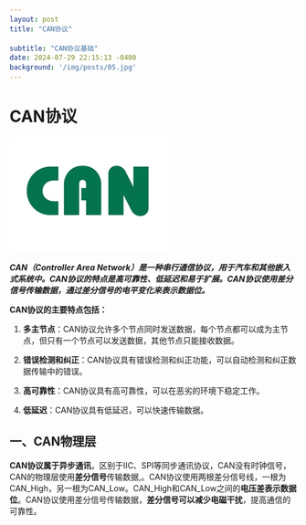 ```yaml
---
layout: post
title: "CAN协议"

subtitle: "CAN协议基础"
date: 2024-07-29 22:15:13 -0400
background: '/img/posts/05.jpg'
---
```



# CAN协议

![CAN_Logo](./img/CAN_Logo.jpg)

***CAN（Controller Area Network）是一种串行通信协议，用于汽车和其他嵌入式系统中。CAN协议的特点是高可靠性、低延迟和易于扩展。CAN协议使用差分信号传输数据，通过差分信号的电平变化来表示数据位。***

**CAN协议的主要特点包括：**

1. **多主节点**：CAN协议允许多个节点同时发送数据，每个节点都可以成为主节点，但只有一个节点可以发送数据，其他节点只能接收数据。

2. **错误检测和纠正**：CAN协议具有错误检测和纠正功能，可以自动检测和纠正数据传输中的错误。

3. **高可靠性**：CAN协议具有高可靠性，可以在恶劣的环境下稳定工作。

4. **低延迟**：CAN协议具有低延迟，可以快速传输数据。

## 一、CAN物理层

**CAN协议属于异步通讯**，区别于IIC、SPI等同步通讯协议，CAN没有时钟信号，CAN的物理层使用**差分信号**传输数据,。CAN协议使用两根差分信号线，一根为CAN_High，另一根为CAN_Low。CAN_High和CAN_Low之间的**电压差表示数据位**。CAN协议使用差分信号传输数据，**差分信号可以减少电磁干扰**，提高通信的可靠性。

